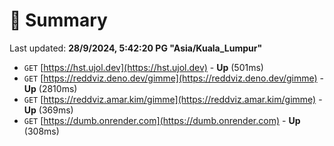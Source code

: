 # 📖 Summary
Last updated: **28/9/2024, 5:42:20 PG "Asia/Kuala_Lumpur"**

- `GET` [https://hst.ujol.dev](https://hst.ujol.dev) - **Up** (501ms)
- `GET` [https://reddviz.deno.dev/gimme](https://reddviz.deno.dev/gimme) - **Up** (2810ms)
- `GET` [https://reddviz.amar.kim/gimme](https://reddviz.amar.kim/gimme) - **Up** (369ms)
- `GET` [https://dumb.onrender.com](https://dumb.onrender.com) - **Up** (308ms)
